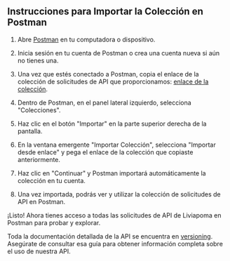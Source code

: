 ## Instrucciones para Importar la Colección en Postman

1. Abre [Postman](https://www.postman.com/) en tu computadora o dispositivo.

2. Inicia sesión en tu cuenta de Postman o crea una cuenta nueva si aún no tienes una.

3. Una vez que estés conectado a Postman, copia el enlace de la colección de solicitudes de API que proporcionamos: [enlace de la colección](https://api.postman.com/collections/29981470-c75e46bc-b553-49fe-8aff-a5519b83596d?access_key=PMAT-01HC59H52HBMQ213WG771YM878).

4. Dentro de Postman, en el panel lateral izquierdo, selecciona "Colecciones".

5. Haz clic en el botón "Importar" en la parte superior derecha de la pantalla.

6. En la ventana emergente "Importar Colección", selecciona "Importar desde enlace" y pega el enlace de la colección que copiaste anteriormente.

7. Haz clic en "Continuar" y Postman importará automáticamente la colección en tu cuenta.

8. Una vez importada, podrás ver y utilizar la colección de solicitudes de API en Postman.

¡Listo! Ahora tienes acceso a todas las solicitudes de API de Liviapoma en Postman para probar y explorar.

Toda la documentación detallada de la API se encuentra en [versioning](versioning). Asegúrate de consultar esa guía para obtener información completa sobre el uso de nuestra API.
